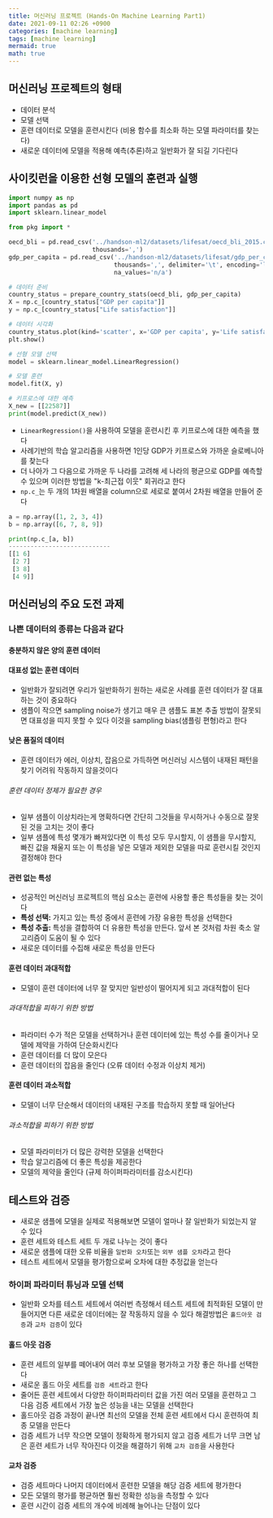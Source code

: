 ```yaml
---
title: 머신러닝 프로젝트 (Hands-On Machine Learning Part1)
date: 2021-09-11 02:26 +0900
categories: [machine learning]
tags: [machine learning]
mermaid: true
math: true
---
```


## 머신러닝 프로젝트의 형태

- 데이터 분석
- 모델 선택
- 훈련 데이터로 모델을 훈련시킨다 (비용 함수를 최소화 하는 모델 파라미터를 찾는다)
- 새로운 데이터에 모델을 적용해 예측(추론)하고 일반화가 잘 되길 기다린다

## 사이킷런을 이용한 선형 모델의 훈련과 실행

```python
import numpy as np
import pandas as pd
import sklearn.linear_model

from pkg import *

oecd_bli = pd.read_csv('../handson-ml2/datasets/lifesat/oecd_bli_2015.csv',
                       thousands=',')
gdp_per_capita = pd.read_csv('../handson-ml2/datasets/lifesat/gdp_per_capita.csv',
                             thousands=',', delimiter='\t', encoding='latin1',
                             na_values='n/a')

# 데이터 준비
country_status = prepare_country_stats(oecd_bli, gdp_per_capita)
X = np.c_[country_status["GDP per capita"]]
y = np.c_[country_status["Life satisfaction"]]

# 데이터 시각화
country_status.plot(kind='scatter', x='GDP per capita', y='Life satisfaction')
plt.show()

# 선형 모델 선택
model = sklearn.linear_model.LinearRegression()

# 모델 훈련
model.fit(X, y)

# 키프로스에 대한 예측
X_new = [[22587]]
print(model.predict(X_new))
```

- `LinearRegression()`을 사용하여 모델을 훈련시킨 후 키프로스에 대한 예측을 했다
- 사례기반의 학습 알고리즘을 사용하면 1인당 GDP가 키프로스와 가까운 슬로베니아를 찾는다
- 더 나아가 그 다음으로 가까운 두 나라를 고려해 세 나라의 평균으로 GDP를 예측할 수 있으며 이러한 방법을 "k-최근접 이웃" 회귀라고 한다
- `np.c_`는 두 개의 1차원 배열을 column으로 세로로 붙여서 2차원 배열을 만들어 준다

```python
a = np.array([1, 2, 3, 4])
b = np.array([6, 7, 8, 9])

print(np.c_[a, b])
----------------------------
[[1 6]
 [2 7]
 [3 8]
 [4 9]]
```

## 머신러닝의 주요 도전 과제

### 나쁜 데이터의 종류는 다음과 같다

#### 충분하지 않은 양의 훈련 데이터

#### 대표성 없는 훈련 데이터

- 일반화가 잘되려면 우리가 일반화하기 원하는 새로운 사례를 훈련 데이터가 잘 대표하는 것이 중요하다
- 샘플이 작으면 sampling noise가 생기고 매우 큰 샘플도 표본 추출 방법이 잘못되면 대표성을 띠지 못할 수 있다 이것을 sampling bias(샘플링 편형)라고 한다

#### 낮은 품질의 데이터

- 훈련 데이터가 에러, 이상치, 잡음으로 가득하면 머신러닝 시스템이 내재된 패턴을 찾기 어려워 작동하지 않을것이다

###### 훈련 데이터 정제가 필요한 경우

- 일부 샘플이 이상치라는게 명확하다면 간단히 그것들을 무시하거나 수동으로 잘못된 것을 고치는 것이 좋다
- 일부 샘플에 특성 몇개가 빠져있다면 이 특성 모두 무시할지, 이 샘플을 무시할지, 빠진 값을 채울지 또는 이 특성을 넣은 모델과 제외한 모델을 따로 훈련시킬 것인지 결정해야 한다

#### 관련 없는 특성

- 성공적인 머신러닝 프로젝트의 핵심 요소는 훈련에 사용할 좋은 특성들을 찾는 것이다
- **특성 선택:** 가지고 있는 특성 중에서 훈련에 가장 유용한 특성을 선택한다
- **특성 추출:** 특성을 결합하여 더 유용한 특성을 만든다. 앞서 본 것처럼 차원 축소 알고리즘이 도움이 될 수 있다
- 새로운 데이터를 수집해 새로운 특성을 만든다

#### 훈련 데이터 과대적합

- 모델이 훈련 데이터에 너무 잘 맞지만 일반성이 떨어지게 되고 과대적합이 된다

###### 과대적합을 피하기 위한 방법

- 파라미터 수가 적은 모델을 선택하거나 훈련 데이터에 있는 특성 수를 줄이거나 모델에 제약을 가하여 단순화시킨다
- 훈련 데이터를 더 많이 모은다
- 훈련 데이터의 잡음을 줄인다 (오류 데이터 수정과 이상치 제거)

#### 훈련 데이터 과소적합

- 모델이 너무 단순해서 데이터의 내재된 구조를 학습하지 못할 때 일어난다

###### 과소적합을 피하기 위한 방법

- 모델 파라미터가 더 많은 강력한 모델을 선택한다
- 학습 알고리즘에 더 좋은 특성을 제공한다
- 모델의 제약을 줄인다 (규제 하이퍼파라미터를 감소시킨다)

## 테스트와 검증

- 새로운 샘플에 모델을 실제로 적용해보면 모델이 얼마나 잘 일반화가 되었는지 알 수 있다
- 훈련 세트와 테스트 세트 두 개로 나누는 것이 좋다
- 새로운 샘플에 대한 오류 비율을 `일반화 오차`또는 `외부 샘플 오차`라고 한다
- 테스트 세트에서 모델을 평가함으로써 오차에 대한 추정값을 얻는다

### 하이퍼 파라미터 튜닝과 모델 선택

- 일반화 오차를 테스트 세트에서 여러번 측정해서 테스트 세트에 최적화된 모델이 만들어지면 다른 새로운 데이터에는 잘 작동하지 않을 수 있다 해결방법은 `홀드아웃 검증`과 `교차 검증`이 있다

#### 홀드 아웃 검증

- 훈련 세트의 일부를 떼어내어 여러 후보 모델을 평가하고 가장 좋은 하나를 선택한다
- 새로운 홀드 아웃 세트를 `검증 세트`라고 한다
- 줄어든 훈련 세트에서 다양한 하이퍼파라미터 값을 가진 여러 모델을 훈련하고 그 다음 검증 세트에서 가장 높은 성능을 내는 모델을 선택한다
- 홀드아웃 검증 과정이 끝나면 최선의 모델을 전체 훈련 세트에서 다시 훈련하여 최종 모델을 만든다
- 검증 세트가 너무 작으면 모델이 정확하게 평가되지 않고 검증 세트가 너무 크면 남은 훈련 세트가 너무 작아진다 이것을 해결하기 위해 `교차 검증`을 사용한다

#### 교차 검증

- 검증 세트마다 나머지 데이터에서 훈련한 모델을 해당 검증 세트에 평가한다
- 모든 모델의 평가를 평균하면 훨씬 정확한 성능을 측정할 수 있다
- 훈련 시간이 검증 세트의 개수에 비례해 늘어나는 단점이 있다

